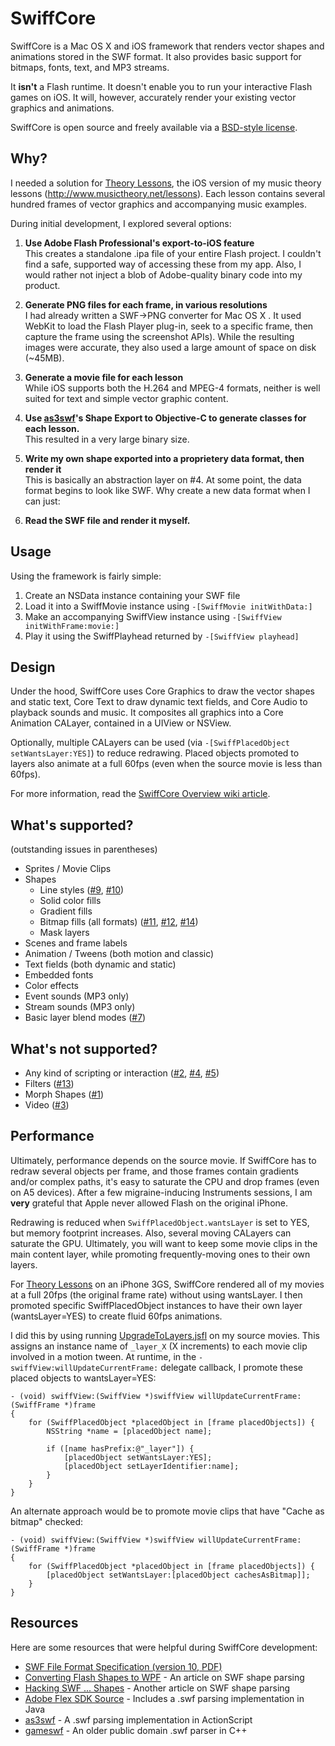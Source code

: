 # SwiffCore

SwiffCore is a Mac OS X and iOS framework that renders vector shapes and animations stored in the SWF format.  It also provides basic support for bitmaps, fonts, text, and MP3 streams.

It **isn't** a Flash runtime.  It doesn't enable you to run your interactive Flash games on iOS.  It will, however, accurately render your existing vector graphics and animations.

SwiffCore is open source and freely available via a [BSD-style license](https://github.com/musictheory/SwiffCore/blob/master/license).


## Why?

I needed a solution for [Theory Lessons](http://itunes.apple.com/us/app/theory-lessons/id493157418?ls=1&mt=8), the iOS version of my music theory lessons (http://www.musictheory.net/lessons).
Each lesson contains several hundred frames of vector graphics and accompanying music examples.  

During initial development, I explored several options:

1. **Use Adobe Flash Professional's export-to-iOS feature**  
This creates a standalone .ipa file of your entire Flash project.  I couldn't find a safe, supported way of accessing these from my app.  Also, I would rather not inject a blob of Adobe-quality binary code into my product.

2. **Generate PNG files for each frame, in various resolutions**  
I had already written a SWF->PNG converter for Mac OS X .  It used WebKit to load the Flash Player plug-in, seek to a specific frame, then capture the frame using the screenshot APIs).  While the resulting images were accurate, they also used a large amount of space on disk (~45MB).

3. **Generate a movie file for each lesson**  
While iOS supports both the H.264 and MPEG-4 formats, neither is well suited for text and simple vector graphic content.

4. **Use [as3swf](https://github.com/claus/as3swf)'s Shape Export to Objective-C to generate classes for each lesson.**  
This resulted in a very large binary size.

5. **Write my own shape exported into a proprietery data format, then render it**  
This is basically an abstraction layer on #4.  At some point, the data format begins to look like SWF.  Why create a new data format when I can just:

6. **Read the SWF file and render it myself.**


## Usage

Using the framework is fairly simple:

1. Create an NSData instance containing your SWF file
2. Load it into a SwiffMovie instance using `-[SwiffMovie initWithData:]`
3. Make an accompanying SwiffView instance using `-[SwiffView initWithFrame:movie:]`
4. Play it using the SwiffPlayhead returned by `-[SwiffView playhead]`


## Design

Under the hood, SwiffCore uses Core Graphics to draw the vector shapes and static text, Core Text to draw dynamic
text fields, and Core Audio to playback sounds and music.  It composites all graphics into a Core Animation CALayer,
contained in a UIView or NSView.  

Optionally, multiple CALayers can be used (via `-[SwiffPlacedObject setWantsLayer:YES]`) to reduce redrawing.
Placed objects promoted to layers also animate at a full 60fps (even when the source movie is less than 60fps).

For more information, read the [SwiffCore Overview wiki article](https://github.com/musictheory/SwiffCore/wiki/Overview).


## What's supported?
(outstanding issues in parentheses)

* Sprites / Movie Clips
* Shapes
  * Line styles ([#9](https://github.com/musictheory/SwiffCore/issues/9), [#10](https://github.com/musictheory/SwiffCore/issues/10))
  * Solid color fills
  * Gradient fills
  * Bitmap fills (all formats) ([#11](https://github.com/musictheory/SwiffCore/issues/11), [#12](https://github.com/musictheory/SwiffCore/issues/12), [#14](https://github.com/musictheory/SwiffCore/issues/14))
  * Mask layers
* Scenes and frame labels
* Animation / Tweens (both motion and classic)
* Text fields (both dynamic and static)
* Embedded fonts
* Color effects
* Event sounds (MP3 only)
* Stream sounds (MP3 only)
* Basic layer blend modes ([#7](https://github.com/musictheory/SwiffCore/issues/7))


## What's not supported?

* Any kind of scripting or interaction ([#2](https://github.com/musictheory/SwiffCore/issues/2), [#4](https://github.com/musictheory/SwiffCore/issues/4), [#5](https://github.com/musictheory/SwiffCore/issues/5))
* Filters ([#13](https://github.com/musictheory/SwiffCore/issues/13))
* Morph Shapes ([#1](https://github.com/musictheory/SwiffCore/issues/1))
* Video ([#3](https://github.com/musictheory/SwiffCore/issues/3))


## Performance

Ultimately, performance depends on the source movie.  If SwiffCore has to redraw several objects per frame, and those frames contain gradients and/or complex paths, it's easy to saturate the CPU and drop frames (even on A5 devices).  After a few migraine-inducing Instruments sessions, I am **very** grateful that Apple never allowed Flash on the original iPhone.

Redrawing is reduced when `SwiffPlacedObject.wantsLayer` is set to YES, but memory footprint increases.  Also, several moving CALayers can saturate the GPU.  Ultimately, you will want to keep some movie clips in the main content layer, while promoting frequently-moving ones to their own layers.

For [Theory Lessons](http://itunes.apple.com/us/app/theory-lessons/id493157418?ls=1&mt=8) on an iPhone 3GS, SwiffCore rendered all of my movies at a full 20fps (the original frame rate) without using wantsLayer.  I then promoted specific SwiffPlacedObject instances to have their own layer (wantsLayer=YES) to create fluid 60fps animations.

I did this by using running [UpgradeToLayers.jsfl](https://github.com/musictheory/SwiffCore/blob/master/Examples/UpgradeToLayers.jsfl) on my source movies.  This assigns an instance name of `_layer_X` (X increments) to each movie clip involved in a motion tween.  At runtime, in the `-swiffView:willUpdateCurrentFrame:` delegate callback, I promote these placed objects to wantsLayer=YES:

    - (void) swiffView:(SwiffView *)swiffView willUpdateCurrentFrame:(SwiffFrame *)frame
    {
        for (SwiffPlacedObject *placedObject in [frame placedObjects]) {
            NSString *name = [placedObject name];
    
            if ([name hasPrefix:@"_layer"]) {
                [placedObject setWantsLayer:YES];
                [placedObject setLayerIdentifier:name];
            }
        }
    }

An alternate approach would be to promote movie clips that have "Cache as bitmap" checked:

    - (void) swiffView:(SwiffView *)swiffView willUpdateCurrentFrame:(SwiffFrame *)frame
    {
        for (SwiffPlacedObject *placedObject in [frame placedObjects]) {
            [placedObject setWantsLayer:[placedObject cachesAsBitmap]];
        }
    }

## Resources

Here are some resources that were helpful during SwiffCore development:

* [SWF File Format Specification (version 10, PDF)](http://wwwimages.adobe.com/www.adobe.com/content/dam/Adobe/en/devnet/swf/pdf/swf_file_format_spec_v10.pdf)
* [Converting Flash Shapes to WPF](http://blogs.msdn.com/b/mswanson/archive/2006/02/27/539749.aspx) - An article on SWF shape parsing
* [Hacking SWF ... Shapes](http://wahlers.com.br/claus/blog/hacking-swf-1-shapes-in-flash/) - Another article on SWF shape parsing
* [Adobe Flex SDK Source](http://opensource.adobe.com/svn/opensource/flex/sdk/) - Includes a .swf parsing implementation in Java
* [as3swf](https://github.com/claus/as3swf) - A .swf parsing implementation in ActionScript
* [gameswf](http://tulrich.com/textweb.pl?path=geekstuff/gameswf.txt) - An older public domain .swf parser in C++
